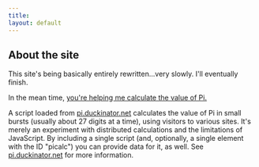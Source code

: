 ```yaml
---
title: 
layout: default
---
```


## About the site ##

This site's being basically entirely rewritten...very slowly. I'll eventually finish.

In the mean time, <a href="http://pi.duckinator.net">you're helping me calculate the value of Pi.</a>

A script loaded from <a href="http://pi.duckinator.net">pi.duckinator.net</a> calculates the value of Pi in small bursts (usually about 27 digits at a time), using visitors to various sites. It's merely an experiment with distributed calculations and the limitations of JavaScript. By including a single script (and, optionally, a single element with the ID "picalc") you can provide data for it, as well. See <a href="http://pi.duckinator.net">pi.duckinator.net</a> for more information.

